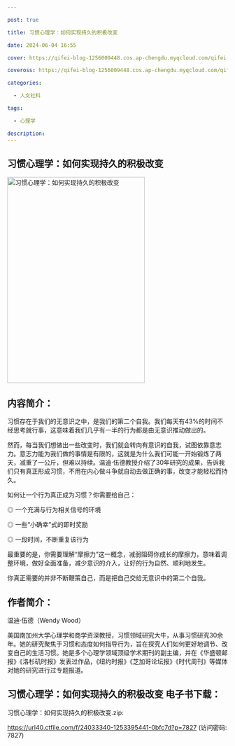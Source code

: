 ```yaml
---

post: true

title: 习惯心理学：如何实现持久的积极改变

date: 2024-06-04 16:55

cover: https://qifei-blog-1256009448.cos.ap-chengdu.myqcloud.com/qifei-blog/202406031656884.png

coveross: https://qifei-blog-1256009448.cos.ap-chengdu.myqcloud.com/qifei-blog/202406031656884.png

categories:

  - 人文社科

tags:

  - 心理学

description:
---
```


## 习惯心理学：如何实现持久的积极改变
<img alt="习惯心理学：如何实现持久的积极改变" class="aligncenter loaded" data-was-processed="true" decoding="async" fetchpriority="high" height="471" src="https://qifei-blog-1256009448.cos.ap-chengdu.myqcloud.com/qifei-blog/202406031656884.png" style="cursor: zoom-in;" width="314"/>

## 内容简介：

习惯存在于我们的无意识之中，是我们的第二个自我。我们每天有43%的时间不经思考就行事，这意味着我们几乎有一半的行为都是由无意识推动做出的。

然而，每当我们想做出一些改变时，我们就会转向有意识的自我，试图依靠意志力。意志力能为我们做的事情是有限的，这就是为什么我们可能一开始锻炼了两天，减重了一公斤，但难以持续。温迪·伍德教授介绍了30年研究的成果，告诉我们只有真正形成习惯，不用在内心做斗争就自动去做正确的事，改变才能轻松而持久。

如何让一个行为真正成为习惯？你需要给自己：

◎ 一个充满与行为相关信号的环境

◎ 一些“小确幸”式的即时奖励

◎ 一段时间，不断重复该行为

最重要的是，你需要理解“摩擦力”这一概念，减弱阻碍你成长的摩擦力，意味着调整环境，做好全面准备，减少意识的介入，让好的行为自然、顺利地发生。

你真正需要的并非不断鞭策自己，而是把自己交给无意识中的第二个自我。

## 作者简介：

温迪·伍德（Wendy Wood）

美国南加州大学心理学和商学资深教授，习惯领域研究大牛，从事习惯研究30余年。她的研究聚焦于习惯和态度如何指导行为，旨在探究人们如何更好地调节、改变自己的生活习惯。她是多个心理学领域顶级学术期刊的副主编，并在《华盛顿邮报》《洛杉矶时报》发表过作品，《纽约时报》《芝加哥论坛报》《时代周刊》等媒体对她的研究进行过专题报道。

## 习惯心理学：如何实现持久的积极改变 电子书下载：

习惯心理学：如何实现持久的积极改变.zip: 

https://url40.ctfile.com/f/24033340-1253395441-0bfc7d?p=7827 (访问密码: 7827)
